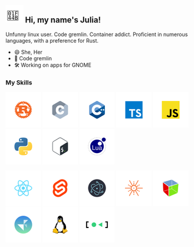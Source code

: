 ## ![(Waving icon)](https://raw.githubusercontent.com/K4rakara/K4rakara/master/assets/wave.svg) Hi, my name's Julia!

Unfunny linux user. Code gremlin. Container addict. Proficient in numerous languages, with a preference for Rust.

- 😄 She, Her
- 🤖️ Code gremlin
- 🛠️ Working on apps for GNOME

### My Skills

<a href="https://www.rust-lang.org/">![Rust](https://raw.githubusercontent.com/K4rakara/K4rakara/master/assets/icons/rust.svg)</a>
<a href="https://en.wikipedia.org/wiki/C_(programming_language)">![C](https://raw.githubusercontent.com/K4rakara/K4rakara/master/assets/icons/c.svg)</a>
<a href="https://en.wikipedia.org/wiki/C%2B%2B">![C++](https://raw.githubusercontent.com/K4rakara/K4rakara/master/assets/icons/cpp.svg)</a>
<a href="https://www.typescriptlang.org/">![TypeScript](https://raw.githubusercontent.com/K4rakara/K4rakara/master/assets/icons/typescript.svg)</a>
<a href="https://en.wikipedia.org/wiki/JavaScript">![JavaScript](https://raw.githubusercontent.com/K4rakara/K4rakara/master/assets/icons/javascript.svg)</a>
<a href="https://www.python.org/">![Python](https://raw.githubusercontent.com/K4rakara/K4rakara/master/assets/icons/python.svg)</a>
<a href="https://en.wikipedia.org/wiki/Bash_(Unix_shell)">![Bash](https://raw.githubusercontent.com/K4rakara/K4rakara/master/assets/icons/bash.svg)</a>
<a href="https://lua.org">![Lua](https://raw.githubusercontent.com/K4rakara/K4rakara/master/assets/icons/lua.svg)</a>

<a href="https://reactjs.org/">![React](https://raw.githubusercontent.com/K4rakara/K4rakara/master/assets/icons/react.svg)</a>
<a href="https://svelte.dev/">![Svelte](https://raw.githubusercontent.com/K4rakara/K4rakara/master/assets/icons/svelte.svg)</a>
<a href="https://www.electronjs.org/">![Electron](https://raw.githubusercontent.com/K4rakara/K4rakara/master/assets/icons/electron.svg)</a>
<a href="https://tokio.rs">![Tokio](https://raw.githubusercontent.com/K4rakara/K4rakara/master/assets/icons/tokio.svg)</a>
<a href="https://gtk.org/">![Gtk](https://raw.githubusercontent.com/K4rakara/K4rakara/master/assets/icons/gtk.svg)</a>
<a href="https://gnome.pages.gitlab.gnome.org/libadwaita/">![Libadwaita](https://raw.githubusercontent.com/K4rakara/K4rakara/master/assets/icons/adwaita.svg)</a>
<a href="https://kernel.org">![Linux](https://raw.githubusercontent.com/K4rakara/K4rakara/master/assets/icons/linux.svg)</a>
<a href="https://systemd.io">![Systemd](https://raw.githubusercontent.com/K4rakara/K4rakara/master/assets/icons/systemd.svg)</a>

